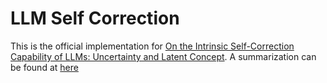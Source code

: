 # LLM Self Correction

This is the official implementation for [On the Intrinsic Self-Correction Capability of LLMs: Uncertainty and Latent Concept](https://arxiv.org/pdf/2406.02378). A summarization can be found at [here](https://haitaomao.github.io/categories/ResearchSummary/#section32)